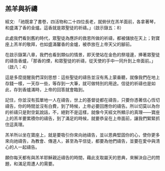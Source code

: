 ## 羔羊與祈禱 ##

經文: 「祂既拿了書卷，四活物和二十四位長老，就俯伏在羔羊面前，各拿著琴，和盛滿了香的金爐。這香就是眾聖徒的祈禱。」（啟示錄五：8）



此處我們看到舊約時代，眾聖徒為應許的救恩所做的祈禱，都被儲放在天上；對寶座上羔羊的敬拜，也如盛滿馨香的金爐，被恭放在上帝天父的腳前。

在啟示錄第八章，我們也看到類似的情景，即天使站在金色的祭壇邊，捧著眾聖徒的禱告香爐，「那香的煙，和眾聖徒的祈禱，從天使的手中一同升到上帝面前。」（啟八：4）

這是多麼提醒我們深刻思想：這些聖徒的禱告並沒有馬上蒙垂聽，就像我們在地上存錢一樣，一天存一些，等存到一大筆，就可做特別的用途。信徒的祈禱也是如此，存到香爐滿時，上帝的回答就會臨到。

記住，你並沒有孤單地一人在禱告，世上的基督徒都在禱告，只要你憑著信心恆切禱告，你的時間並沒有白費，到了時候，上帝必要回應你的禱告。所以切莫以為你的祈禱只是對空氣說話，不，絕對不是這樣，就像今天經文所顯示的真理——寶座上的羔羊要累積你的禱告，到了滿足的時候，就要恭呈在上帝面前，讓我們緊緊抓住這真理。

羔羊所以坐在寶座上，就是要吸引你來向祂禱告，並以恩典堅固你的心，使你更多來向祂禱告，為教會、傳道人，甚至為平信徒，都要為他們禱告，並要在愛中與清心的人一起禱告。

願你每天都有與羔羊耶穌親近禱告的時間，藉此支取屬天的恩典，來解決自己的問題，和滿足周遭人的需要。